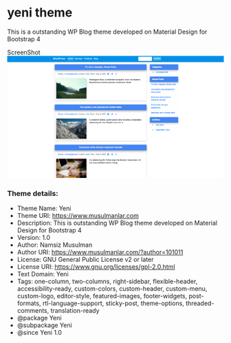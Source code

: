 # yeni theme
This is a outstanding WP Blog theme developed on Material Design for Bootstrap 4

ScreenShot     ![Screenshot.png](screenshot.png "screenshot.png") 

### Theme details:
* Theme Name: Yeni
* Theme URI: https://www.musulmanlar.com 
* Description: This is outstanding WP Blog theme developed on Material Design for Bootstrap 4
* Version: 1.0
* Author: Namsiz Musulman
* Author URI: https://www.musulmanlar.com/?author=101011
* License: GNU General Public License v2 or later
* License URI: https://www.gnu.org/licenses/gpl-2.0.html
* Text Domain: Yeni
* Tags: one-column, two-columns, right-sidebar, flexible-header, accessibility-ready, custom-colors, custom-header, custom-menu, custom-logo, editor-style, featured-images, footer-widgets, post-formats, rtl-language-support, sticky-post, theme-options, threaded-comments, translation-ready
 * @package Yeni
 * @subpackage Yeni
 * @since Yeni 1.0